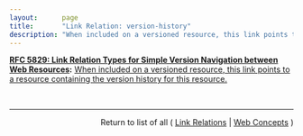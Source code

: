 ```yaml
---
layout:      page
title:       "Link Relation: version-history"
description: "When included on a versioned resource, this link points to a resource containing the version history for this resource."
---
```


**[RFC 5829: Link Relation Types for Simple Version Navigation between Web Resources](/specs/IETF/RFC/5829 "This specification defines a set of link relation types that may be used on Web resources for navigation between a resource and other resources related to version control, such as past versions and working copies."):** [When included on a versioned resource, this link points to a resource containing the version history for this resource.](http://tools.ietf.org/html/rfc5829#section-3.1 "Read documentation for Link Relation &#34;version-history&#34;")

<br/>
<hr/>

<p style="text-align: right">Return to list of all ( <a href="../link-relations">Link Relations</a> | <a href="../">Web Concepts</a> )</p>